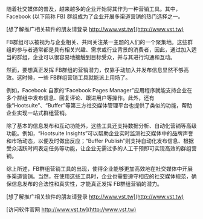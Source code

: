 随着社交媒体的普及，越来越多的企业开始将其作为一种营销工具。其中，Facebook (以下简称 FB) 群组成为了企业开展多渠道营销的热门选择之一。

[想了解推广相关软件的朋友请登录 http://www.vst.tw](http://www.vst.tw)

FB群组可以被视为与企业相关、共同关注某一主题的人们的一个聚集地。这些群组的参与者通常都是具有相关兴趣、需求或行业背景的消费者，因此，通过加入适当的群组，企业可以很容易地接触到目标受众，并与其进行沟通和互动。

然而，要想真正发挥 FB群组的营销潜力，仅靠手动加入并发布信息显然不够高效。这时候，一些 FB群组营销工具就能派上用场了。

例如，Facebook 自家的“Facebook Pages Manager”应用程序就能支持企业在多个群组中发布信息、回复评论、跟进用户等操作。此外，还有像“Hootsuite”、“Buffer”等第三方社交媒体管理平台也提供了类似的功能，帮助企业实现一站式群组营销。

除了基本的信息发布和互动功能外，这些工具还支持数据分析、自动化营销等高级功能。例如，“Hootsuite Insights”可以帮助企业实时监测社交媒体中的品牌声誉和市场动态，以便及时做出反应；“Buffer Publish”则支持自动化发布信息、根据受众活跃时间表定任务等功能，让企业无需过多的人工干预即可实现高效的群组营销。

综上所述，FB群组营销工具的出现，使得企业能够更加高效地在社交媒体中开展多渠道营销。当然，在使用这些工具时，企业也需要遵守相应的社交媒体规范，确保信息发布的合法性和真实性，才能真正发挥 FB群组营销的潜力。

[想了解推广相关软件的朋友请登录 http://www.vst.tw](http://www.vst.tw)


[访问软件官网 http://www.vst.tw](http://www.vst.tw)
